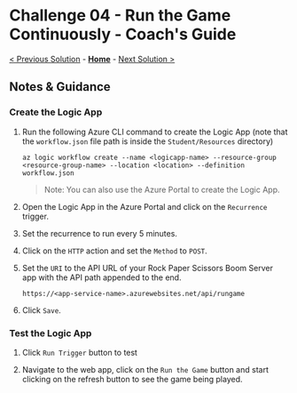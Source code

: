 # Challenge 04 - Run the Game Continuously - Coach's Guide

[< Previous Solution](./Solution-03.md) - **[Home](./README.md)** - [Next Solution >](./Solution-05.md)

## Notes & Guidance

### Create the Logic App

1.  Run the following Azure CLI command to create the Logic App (note that the `workflow.json` file path is inside the `Student/Resources` directory)

    ```shell
    az logic workflow create --name <logicapp-name> --resource-group <resource-group-name> --location <location> --definition workflow.json
    ```

    > Note: You can also use the Azure Portal to create the Logic App.

1.  Open the Logic App in the Azure Portal and click on the `Recurrence` trigger.

1.  Set the recurrence to run every 5 minutes.

1.  Click on the `HTTP` action and set the `Method` to `POST`.

1.  Set the `URI` to the API URL of your Rock Paper Scissors Boom Server app with the API path appended to the end.

    ```shell
    https://<app-service-name>.azurewebsites.net/api/rungame
    ```

1.  Click `Save`.

### Test the Logic App

1.  Click `Run Trigger` button to test

1.  Navigate to the web app, click on the `Run the Game` button and start clicking on the refresh button to see the game being played.
